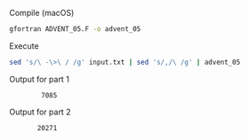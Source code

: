 Compile (macOS)
```bash
gfortran ADVENT_05.F -o advent_05
```
Execute
```bash
sed 's/\ -\>\ / /g' input.txt | sed 's/,/\ /g' | advent_05
```
Output for part 1
```
        7085
```
Output for part 2
```
       20271
```


